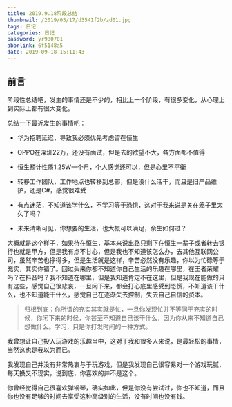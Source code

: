 ```yaml
---
title: 2019.9.18阶段总结
thumbnail: /2019/05/17/d3541f2b/zd01.jpg
tags: 日记
categories: 日记
password: yr980701
abbrlink: 6f5148a5
date: 2019-09-18 15:11:43
---
```


## 前言

阶段性总结吧，发生的事情还是不少的，相比上一个阶段，有很多变化，从心理上到实际上都有很大变化。

<!--More-->

总结一下最近发生的事情吧：

- 华为招聘延迟，导致我必须优先考虑留在恒生
- OPPO在深圳22万，还没有面试，但是去的欲望不大，各方面都不值得
- 恒生预计性质1.25W一个月，个人感觉还可以，但是心里不平衡
- 转移工作团队，工作地点也转移到总部，但是没什么活干，而且是旧产品维护，还是C#，感觉很难受
- 有点迷茫，不知道该学什么，不学习等于恐惧，这对于我来说是关在笼子里太久了吗？

- 未来清晰可见，你想要的生活，也大概可以满足，余生如何过？

大概就是这个样子，如果待在恒生，基本来说出路只剩下在恒生一辈子或者转去银行也就是甲方，但是我有点不甘心，但是我也不知道该怎么办，去其他互联网公司，虽然辛苦也挣得多，但是生活就是这样，辛苦必然没有乐趣，你以为忙碌等于充实，其实你错了。回过头来你都不知道你自己生活的乐趣在哪里，在王者荣耀吗？在抖音吗？我不知道在哪里，但是我知道肯定不在这里，但是我现在能做的只有这些，感觉自己很悲哀，一旦闲下来，都会打心底里感受到恐慌，不知道该干什么，也不知道能干什么，感觉自己在逐渐失去控制，失去自己自信的资本。

> 归根到底：你所谓的充实其实就是忙，一旦你发现忙并不等同于充实的时候，你闲下来的时候，你甚至不知道自己该干什么，因为你从来不知道自己想做什么。学习，只是你打发时间的一种方式。

我曾想让自己投入玩游戏的乐趣当中，这对于我和很多人来说，是最轻松的事情，当然这也是我以为而已。

我发现自己并没有非常热衷与于玩游戏，但是我发现自己很容易对一个游戏玩腻，每天换又不现实，说到底，你喜欢的并不是这个。

你曾经觉得自己很喜欢弹钢琴，确实如此，但是你没有尝试过，你也不知道，而且你也没有足够的时间去享受这种高级别的生活，没有时间也没有钱。



